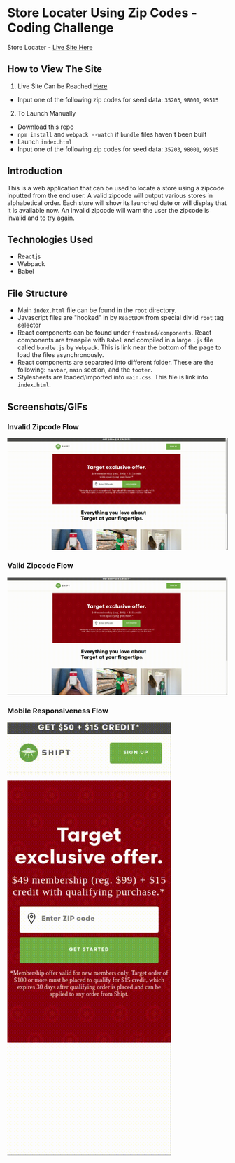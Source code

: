# Store Locater Using Zip Codes - Coding Challenge

Store Locater - [Live Site Here](https://greenrabite.github.io/store-locator-zip-code/#/)

## How to View The Site
1. Live Site Can be Reached [Here](https://greenrabite.github.io/store-locator-zip-code/#/)
  * Input one of the following zip codes for seed data: `35203`, `98001`, `99515`
2. To Launch Manually
  * Download this repo
  * `npm install` and `webpack --watch` if `bundle` files haven't been built
  * Launch `index.html`
  * Input one of the following zip codes for seed data: `35203`, `98001`, `99515`

## Introduction
This is a web application that can be used to locate a store using a zipcode inputted from the end user. A valid zipcode will output various stores in alphabetical order. Each store will show its launched date or will display that it is available now. An invalid zipcode will warn the user the zipcode is invalid and to try again.

## Technologies Used
* React.js
* Webpack
* Babel

## File Structure
* Main `index.html` file can be found in the `root` directory.
* Javascript files are "hooked" in by `ReactDOM` from special div id `root` tag selector
* React components can be found under `frontend/components`. React components are transpile with `Babel` and compiled in a large `.js` file called `bundle.js` by `Webpack`. This is link near the bottom of the page to load the files asynchronously.
* React components are separated into different folder. These are the following: `navbar`, `main` section, and the `footer`.
* Stylesheets are loaded/imported into `main.css`. This file is link into `index.html`.

## Screenshots/GIFs

### Invalid Zipcode Flow
![InvalidZipcodeFlow](https://github.com/GreenRabite/store-locator-zip-code/blob/master/images/gifs/invalid-zipcode.gif?raw=true)

### Valid Zipcode Flow
![ValidZipcodeFlow](https://raw.githubusercontent.com/GreenRabite/store-locator-zip-code/master/images/gifs/valid-zipcode.gif)

### Mobile Responsiveness Flow
![Mobile Responsiveness](https://github.com/GreenRabite/store-locator-zip-code/blob/master/images/gifs/mobile-response.gif?raw=true)
